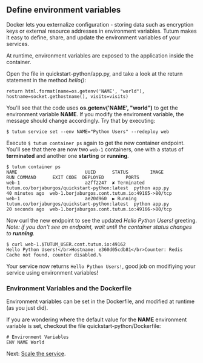 ## Define environment variables

Docker lets you externalize configuration - storing data such as encryption keys or external resource addresses in environment variables. Tutum makes it easy to define, share, and update the environment variables of your services.

At runtime, environment variables are exposed to the application inside the container.

Open the file in quickstart-python/app.py, and take a look at the return statement in the method *hello()*:

```
return html.format(name=os.getenv('NAME', "world"), hostname=socket.gethostname(), visits=visits)
```

You'll see that the code uses **os.getenv('NAME', "world")** to get the environment variable **NAME**. If you modify the enviroment variable, the message should change accordingly. Try that by executing:

```
$ tutum service set --env NAME="Python Users" --redeploy web
```

Execute `$ tutum container ps` again to get the new container endpoint. You'll see that there are now two `web-1` containers, one with a status of **terminated** and another one **starting** or **running**.

```
$ tutum container ps
NAME                         UUID      STATUS        IMAGE                                          RUN COMMAND      EXIT CODE  DEPLOYED        PORTS
web-1                        a2ff2247  ✘ Terminated  tutum.co/borjaburgos/quickstart-python:latest  python app.py               40 minutes ago  web-1.borjaburgos.cont.tutum.io:49165->80/tcp
web-1                        ae20d960  ▶ Running     tutum.co/borjaburgos/quickstart-python:latest  python app.py               20 seconds ago  web-1.borjaburgos.cont.tutum.io:49166->80/tcp
```
Now curl the new endpoint to see the updated *Hello Python Users!* greeting. *Note: if you don't see an endpoint, wait until the container status changes to **running**.*

```
$ curl web-1.$TUTUM_USER.cont.tutum.io:49162
Hello Python Users!</br>Hostname: e360d05cdb81</br>Counter: Redis Cache not found, counter disabled.%
```

Your service now returns `Hello Python Users!`, good job on modifiying your service using environment variables!

### Environment Variables and the Dockerfile

Environment variables can be set in the Dockerfile, and modified at runtime (as you just did). 

If you are wondering where the default value for the **NAME** environment variable is set, checkout the file quickstart-python/Dockerfile:

```
# Environment Variables
ENV NAME World
```

Next: [Scale the service](https://support.tutum.co/support/solutions/articles/5000539706).